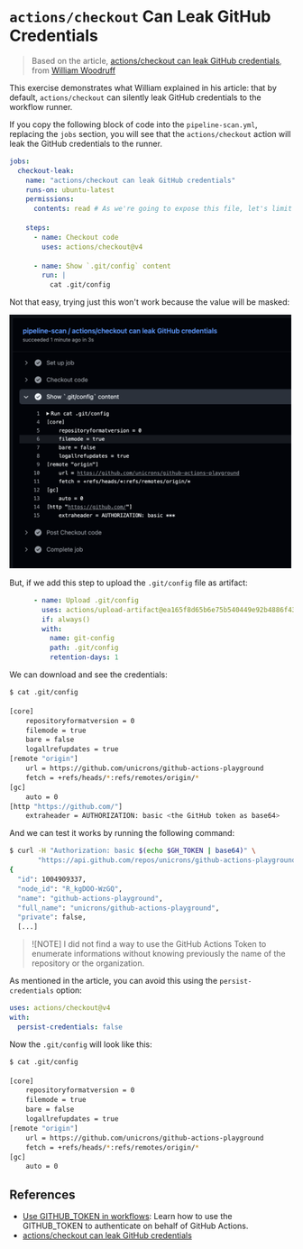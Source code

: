 # `actions/checkout` Can Leak GitHub Credentials

> Based on the article, [actions/checkout can leak GitHub credentials](https://yossarian.net/til/post/actions-checkout-can-leak-github-credentials/), from [William Woodruff](https://github.com/woodruffw)

This exercise demonstrates what William explained in his article: that by default, `actions/checkout` can silently leak GitHub credentials to the workflow runner.

If you copy the following block of code into the `pipeline-scan.yml`, replacing the `jobs` section, you will see that the `actions/checkout` action will leak the GitHub credentials to the runner.

```yaml
jobs:
  checkout-leak:
    name: "actions/checkout can leak GitHub credentials"
    runs-on: ubuntu-latest
    permissions:
      contents: read # As we're going to expose this file, let's limit the permissions

    steps:
      - name: Checkout code
        uses: actions/checkout@v4

      - name: Show `.git/config` content
        run: |
          cat .git/config
```

Not that easy, trying just this won't work because the value will be masked:

<img src="../../../imgs/actions_checkout_masked.png" alt="checkout-leak-masked" width="500" />

But, if we add this step to upload the `.git/config` file as artifact:

```yaml
      - name: Upload .git/config
        uses: actions/upload-artifact@ea165f8d65b6e75b540449e92b4886f43607fa02 # v4.6.2
        if: always()
        with:
          name: git-config
          path: .git/config
          retention-days: 1
```

We can download and see the credentials:

```bash
$ cat .git/config

[core]
	repositoryformatversion = 0
	filemode = true
	bare = false
	logallrefupdates = true
[remote "origin"]
	url = https://github.com/unicrons/github-actions-playground
	fetch = +refs/heads/*:refs/remotes/origin/*
[gc]
	auto = 0
[http "https://github.com/"]
	extraheader = AUTHORIZATION: basic <the GitHub token as base64>
```

And we can test it works by running the following command:

```bash
$ curl -H "Authorization: basic $(echo $GH_TOKEN | base64)" \
       "https://api.github.com/repos/unicrons/github-actions-playground"
{
  "id": 1004909337,
  "node_id": "R_kgDOO-WzGQ",
  "name": "github-actions-playground",
  "full_name": "unicrons/github-actions-playground",
  "private": false,
  [...]
```

> ![NOTE]
> I did not find a way to use the GitHub Actions Token to enumerate informations without knowing previously the name of the repository or the organization.

As mentioned in the article, you can avoid this using the `persist-credentials` option:

```yaml
uses: actions/checkout@v4
with:
  persist-credentials: false
```

Now the `.git/config` will look like this:

```bash
$ cat .git/config

[core]
	repositoryformatversion = 0
	filemode = true
	bare = false
	logallrefupdates = true
[remote "origin"]
	url = https://github.com/unicrons/github-actions-playground
	fetch = +refs/heads/*:refs/remotes/origin/*
[gc]
	auto = 0
```




## References
- [Use GITHUB_TOKEN in workflows](https://docs.github.com/en/actions/tutorials/use-github_token-in-workflows): Learn how to use the GITHUB_TOKEN to authenticate on behalf of GitHub Actions.
- [actions/checkout can leak GitHub credentials](https://yossarian.net/til/post/actions-checkout-can-leak-github-credentials/)
